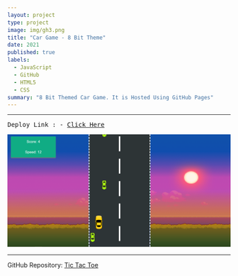 ```yaml
---
layout: project
type: project
image: img/gh3.png
title: "Car Game - 8 Bit Theme"
date: 2021
published: true
labels:
  - JavaScript
  - GitHub
  - HTML5
  - CSS
summary: "8 Bit Themed Car Game. It is Hosted Using GitHub Pages"
---
```

<hr>
<pre>
Deploy Link : - <a href = "https://daxoron.github.io/CarGame">Click Here</a>
</pre>
<img class="img-fluid" src="../img/ss3.png">
<hr>

GitHub Repository: <a href="https://github.com/daxoron/CarGame"><i class="large github icon "></i>Tic Tac Toe</a>
